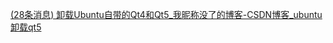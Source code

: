 [(28条消息) 卸载Ubuntu自带的Qt4和Qt5_我昵称没了的博客-CSDN博客_ubuntu卸载qt5](https://blog.csdn.net/qq_39596543/article/details/122219758)